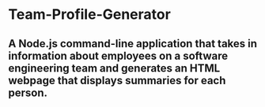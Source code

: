 # Team-Profile-Generator


## A Node.js command-line application that takes in information about employees on a software engineering team and generates an HTML webpage that displays summaries for each person.
